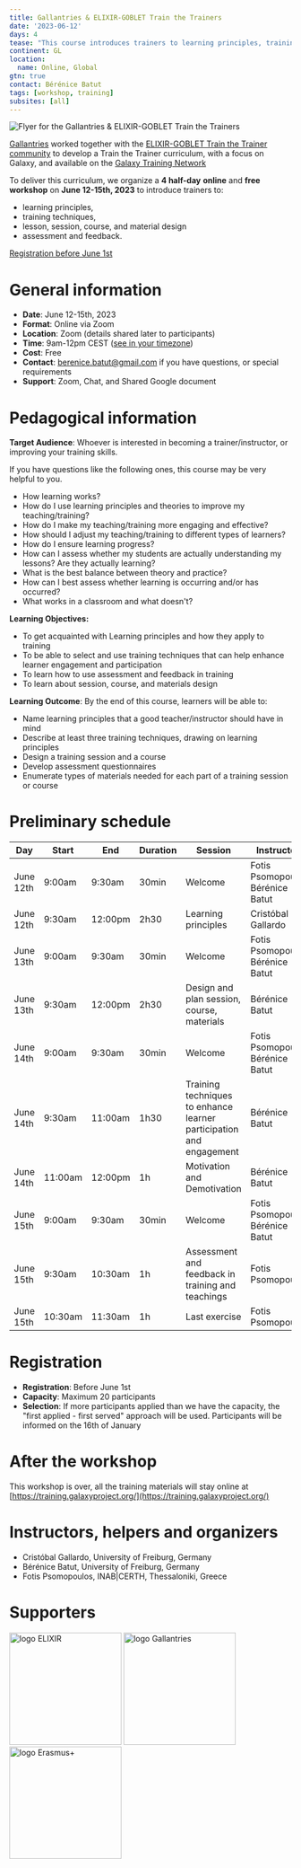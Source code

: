 ```yaml
---
title: Gallantries & ELIXIR-GOBLET Train the Trainers
date: '2023-06-12'
days: 4
tease: "This course introduces trainers to learning principles, training techniques, lesson, session, course, and material design as well as assessment and feedback. This course is has been developed for by trainers in the bioinformatics but is suitable for all trainers and educators in higher education."
continent: GL
location:
  name: Online, Global
gtn: true
contact: Bérénice Batut
tags: [workshop, training]
subsites: [all]
---
```


![Flyer for the Gallantries & ELIXIR-GOBLET Train the Trainers](/events/2023-06-12-train-the-trainers/flyer.png)

[Gallantries](https://gallantries.github.io) worked together with the [ELIXIR-GOBLET Train the Trainer community](https://elixir-europe.org/platforms/training/train-the-trainer) to develop a Train the Trainer curriculum, with a focus on Galaxy, and available on the [Galaxy Training Network](https://training.galaxyproject.org/)

To deliver this curriculum, we organize a **4 half-day** **online** and **free workshop** on **June 12-15th, 2023** to introduce trainers to:
- learning principles,
- training techniques,
- lesson, session, course, and material design
- assessment and feedback.

<a  class="btn w-100 btn-primary btn-lg" href="https://forms.gle/uEn2RJ52v8WavyU76">Registration before June 1st</a>


# General information

- **Date**: June 12-15th, 2023
- **Format**: Online via Zoom
- **Location**: Zoom (details shared later to participants)
- **Time**: 9am-12pm CEST ([see in your timezone](https://arewemeetingyet.com/Zurich/2023-06-12/09:00/Workshop%20Gallantries%20Train%20the%20Trainers))
- **Cost**: Free
- **Contact**: [berenice.batut@gmail.com](mailto:berenice.batut@gmail.com) if you have questions, or special requirements
- **Support**: Zoom, Chat, and Shared Google document

# Pedagogical information

**Target Audience**: Whoever is interested in becoming a trainer/instructor, or improving your training skills.

  If you have questions like the following ones, this course may be very helpful to you.
  * How learning works?
  * How do I use learning principles and theories to improve my teaching/training?
  * How do I make my teaching/training more engaging and effective?
  * How should I adjust my teaching/training to different types of learners?
  * How do I ensure learning progress?
  * How can I assess whether my students are actually understanding my lessons? Are they actually learning?
  * What is the best balance between theory and practice?
  * How can I best assess whether learning is occurring and/or has occurred?
  * What works in a classroom and what doesn't?

**Learning Objectives:**
* To get acquainted with Learning principles and how they apply to training
* To be able to select and use training techniques that can help enhance learner engagement and participation
* To learn how to use assessment and feedback in training
* To learn about session, course, and materials design

**Learning Outcome**: By the end of this course, learners will be able to:
* Name learning principles that a good teacher/instructor should have in mind
* Describe at least three training techniques, drawing on learning principles
* Design a training session and a course
* Develop assessment questionnaires
* Enumerate types of materials needed for each part of a training session or course

# Preliminary schedule

| Day | Start | End | Duration | Session | Instructors |
|---|---|---|---|---|---|
| June 12th | 9:00am  | 9:30am  | 30min | Welcome | Fotis Psomopoulos, Bérénice Batut |
| June 12th | 9:30am  | 12:00pm | 2h30  | Learning principles | Cristóbal Gallardo |
| June 13th | 9:00am  | 9:30am  | 30min | Welcome | Fotis Psomopoulos, Bérénice Batut |
| June 13th | 9:30am  | 12:00pm | 2h30  | Design and plan session, course, materials | Bérénice Batut |
| June 14th | 9:00am  | 9:30am  | 30min | Welcome | Fotis Psomopoulos, Bérénice Batut |
| June 14th | 9:30am  | 11:00am | 1h30  | Training techniques to enhance learner participation and engagement | Bérénice Batut |
| June 14th | 11:00am | 12:00pm | 1h    | Motivation and Demotivation | Bérénice Batut |
| June 15th | 9:00am  | 9:30am  | 30min | Welcome | Fotis Psomopoulos, Bérénice Batut |
| June 15th | 9:30am  | 10:30am | 1h    | Assessment and feedback in training and teachings | Fotis Psomopoulos |
| June 15th | 10:30am | 11:30am | 1h    | Last exercise | Fotis Psomopoulos |

# Registration

- **Registration**: Before June 1st
- **Capacity**: Maximum 20 participants
- **Selection**: If more participants applied than we have the capacity, the "first applied - first served" approach will be used. Participants will be informed on the 16th of January

# After the workshop

This workshop is over, all the training materials will stay online at [https://training.galaxyproject.org/](https://training.galaxyproject.org/)

# Instructors, helpers and organizers

- Cristóbal Gallardo, University of Freiburg, Germany
- Bérénice Batut, University of Freiburg, Germany
- Fotis Psomopoulos, INAB|CERTH, Thessaloniki, Greece

# Supporters

<img class="img-fluid" src="/images/logos/ElixirNoTextLogo.png" style="width:200px;" alt="logo ELIXIR"/>
<img class="img-fluid" src="/images/logos/gallantries.png" style="width:200px;" alt="logo Gallantries"/>
<img class="img-fluid" src="/images/logos/erasmus+.jpg" style="width:200px;" alt="logo Erasmus+"/>
